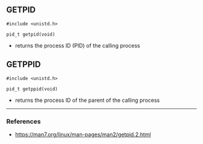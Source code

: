 ## GETPID
    #include <unistd.h>
    
    pid_t getpid(void)

 - returns the process ID (PID) of the calling process

## GETPPID
    #include <unistd.h>
    
    pid_t getppid(void)

 - returns the process ID of the parent of the calling process

--------------------------------------------------------------
### References
 - https://man7.org/linux/man-pages/man2/getpid.2.html
